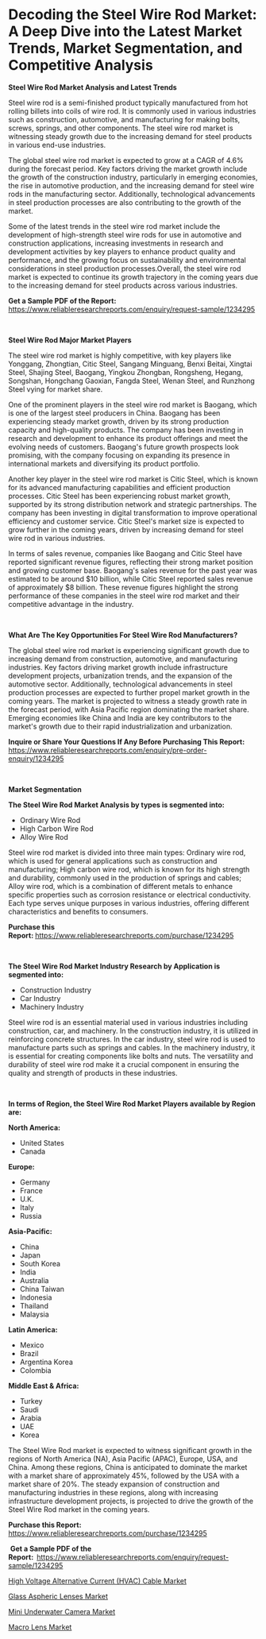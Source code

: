 <p><h1>Decoding the Steel Wire Rod Market: A Deep Dive into the Latest Market Trends, Market Segmentation, and Competitive Analysis</h1></p><p><strong>Steel Wire Rod Market Analysis and Latest Trends</strong></p>
<p><p>Steel wire rod is a semi-finished product typically manufactured from hot rolling billets into coils of wire rod. It is commonly used in various industries such as construction, automotive, and manufacturing for making bolts, screws, springs, and other components. The steel wire rod market is witnessing steady growth due to the increasing demand for steel products in various end-use industries.</p><p>The global steel wire rod market is expected to grow at a CAGR of 4.6% during the forecast period. Key factors driving the market growth include the growth of the construction industry, particularly in emerging economies, the rise in automotive production, and the increasing demand for steel wire rods in the manufacturing sector. Additionally, technological advancements in steel production processes are also contributing to the growth of the market.</p><p>Some of the latest trends in the steel wire rod market include the development of high-strength steel wire rods for use in automotive and construction applications, increasing investments in research and development activities by key players to enhance product quality and performance, and the growing focus on sustainability and environmental considerations in steel production processes.Overall, the steel wire rod market is expected to continue its growth trajectory in the coming years due to the increasing demand for steel products across various industries.</p></p>
<p><strong>Get a Sample PDF of the Report:&nbsp;</strong> <a href="https://www.reliableresearchreports.com/enquiry/request-sample/1234295">https://www.reliableresearchreports.com/enquiry/request-sample/1234295</a></p>
<p>&nbsp;</p>
<p><strong>Steel Wire Rod Major Market Players</strong></p>
<p><p>The steel wire rod market is highly competitive, with key players like Yonggang, Zhongtian, Citic Steel, Sangang Minguang, Benxi Beitai, Xingtai Steel, Shajing Steel, Baogang, Yingkou Zhongban, Rongsheng, Hegang, Songshan, Hongchang Gaoxian, Fangda Steel, Wenan Steel, and Runzhong Steel vying for market share. </p><p>One of the prominent players in the steel wire rod market is Baogang, which is one of the largest steel producers in China. Baogang has been experiencing steady market growth, driven by its strong production capacity and high-quality products. The company has been investing in research and development to enhance its product offerings and meet the evolving needs of customers. Baogang's future growth prospects look promising, with the company focusing on expanding its presence in international markets and diversifying its product portfolio.</p><p>Another key player in the steel wire rod market is Citic Steel, which is known for its advanced manufacturing capabilities and efficient production processes. Citic Steel has been experiencing robust market growth, supported by its strong distribution network and strategic partnerships. The company has been investing in digital transformation to improve operational efficiency and customer service. Citic Steel's market size is expected to grow further in the coming years, driven by increasing demand for steel wire rod in various industries.</p><p>In terms of sales revenue, companies like Baogang and Citic Steel have reported significant revenue figures, reflecting their strong market position and growing customer base. Baogang's sales revenue for the past year was estimated to be around $10 billion, while Citic Steel reported sales revenue of approximately $8 billion. These revenue figures highlight the strong performance of these companies in the steel wire rod market and their competitive advantage in the industry.</p></p>
<p>&nbsp;</p>
<p><strong>What Are The Key Opportunities For Steel Wire Rod Manufacturers?</strong></p>
<p><p>The global steel wire rod market is experiencing significant growth due to increasing demand from construction, automotive, and manufacturing industries. Key factors driving market growth include infrastructure development projects, urbanization trends, and the expansion of the automotive sector. Additionally, technological advancements in steel production processes are expected to further propel market growth in the coming years. The market is projected to witness a steady growth rate in the forecast period, with Asia Pacific region dominating the market share. Emerging economies like China and India are key contributors to the market's growth due to their rapid industrialization and urbanization.</p></p>
<p><strong>Inquire or Share Your Questions If Any Before Purchasing This Report:</strong> <a href="https://www.reliableresearchreports.com/enquiry/pre-order-enquiry/1234295">https://www.reliableresearchreports.com/enquiry/pre-order-enquiry/1234295</a></p>
<p>&nbsp;</p>
<p><strong>Market Segmentation</strong></p>
<p><strong>The Steel Wire Rod Market Analysis by types is segmented into:</strong></p>
<p><ul><li>Ordinary Wire Rod</li><li>High Carbon Wire Rod</li><li>Alloy Wire Rod</li></ul></p>
<p><p>Steel wire rod market is divided into three main types: Ordinary wire rod, which is used for general applications such as construction and manufacturing; High carbon wire rod, which is known for its high strength and durability, commonly used in the production of springs and cables; Alloy wire rod, which is a combination of different metals to enhance specific properties such as corrosion resistance or electrical conductivity. Each type serves unique purposes in various industries, offering different characteristics and benefits to consumers.</p></p>
<p><strong>Purchase this Report:&nbsp;</strong><a href="https://www.reliableresearchreports.com/purchase/1234295">https://www.reliableresearchreports.com/purchase/1234295</a></p>
<p>&nbsp;</p>
<p><strong>The Steel Wire Rod Market Industry Research by Application is segmented into:</strong></p>
<p><ul><li>Construction Industry</li><li>Car Industry</li><li>Machinery Industry</li></ul></p>
<p><p>Steel wire rod is an essential material used in various industries including construction, car, and machinery. In the construction industry, it is utilized in reinforcing concrete structures. In the car industry, steel wire rod is used to manufacture parts such as springs and cables. In the machinery industry, it is essential for creating components like bolts and nuts. The versatility and durability of steel wire rod make it a crucial component in ensuring the quality and strength of products in these industries.</p></p>
<p>&nbsp;</p>
<p><strong>In terms of Region, the Steel Wire Rod Market Players available by Region are:</strong></p>
<p>
    <p> <strong> North America: </strong>
        <ul>
            <li>United States</li>
            <li>Canada</li>
        </ul>
        </p> 
    <p> <strong> Europe: </strong>
        <ul>
            <li>Germany</li>
            <li>France</li>
            <li>U.K.</li>
            <li>Italy</li>
            <li>Russia</li>
        </ul>
        </p> 
    <p> <strong> Asia-Pacific: </strong>
        <ul>
            <li>China</li>
            <li>Japan</li>
            <li>South Korea</li>
            <li>India</li>
            <li>Australia</li>
            <li>China Taiwan</li>
            <li>Indonesia</li>
            <li>Thailand</li>
            <li>Malaysia</li>
        </ul>
        </p> 
    <p> <strong> Latin America: </strong>
        <ul>
            <li>Mexico</li>
            <li>Brazil</li>
            <li>Argentina Korea</li>
            <li>Colombia</li>
        </ul>
        </p> 
    <p> <strong> Middle East & Africa: </strong>
        <ul>
            <li>Turkey</li>
            <li>Saudi</li>
            <li>Arabia</li>
            <li>UAE</li>
            <li>Korea</li>
        </ul>
    </p>
    </p>
<p><p>The Steel Wire Rod market is expected to witness significant growth in the regions of North America (NA), Asia Pacific (APAC), Europe, USA, and China. Among these regions, China is anticipated to dominate the market with a market share of approximately 45%, followed by the USA with a market share of 20%. The steady expansion of construction and manufacturing industries in these regions, along with increasing infrastructure development projects, is projected to drive the growth of the Steel Wire Rod market in the coming years.</p></p>
<p><strong>Purchase this Report: </strong><a href="https://www.reliableresearchreports.com/purchase/1234295">https://www.reliableresearchreports.com/purchase/1234295</a></p>
<p>&nbsp;<strong>Get a Sample PDF of the Report:&nbsp;&nbsp;</strong><a href="https://www.reliableresearchreports.com/enquiry/request-sample/1234295">https://www.reliableresearchreports.com/enquiry/request-sample/1234295</a></p>
<p><strong></strong></p>
<p><p><a href="https://extreme-scabiosa-c81.notion.site/High-Voltage-Alternative-Current-HVAC-Cable-Market-Research-Report-Reveals-The-Latest-Trends-And-O-647b79102b53454a8443f33eacea158f">High Voltage Alternative Current (HVAC) Cable Market</a></p><p><a href="https://view.publitas.com/reportprime-1/glass-aspheric-lenses-market-size-market-trends-and-growth-outlook-forecasted-for-period-from-2023-to-2030/">Glass Aspheric Lenses Market</a></p><p><a href="https://view.publitas.com/reportprime-1/mini-underwater-camera-market-size-share-trends-analysis-report-by-application-regional-outlook-competitive-strategies-and-segment-forecasts-2023-2030/">Mini Underwater Camera Market</a></p><p><a href="https://view.publitas.com/reportprime-1/global-macro-lens-market-by-types-applications-and-major-players-with-regional-growth-rate-analysis-and-development-situation-from-2023-to-2030/">Macro Lens Market</a></p></p>